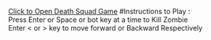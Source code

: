 [Click to Open Death Squad Game](https://nainikak19.github.io/Death-Squad/)
#Instructions to Play :  
Press Enter or Space or bot key at a time to Kill Zombie  
Enter < or > key to move forward or Backward Respectively  
